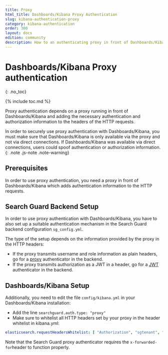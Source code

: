 ```yaml
---
title: Proxy
html_title: Dashboards/Kibana Proxy Authentication
slug: kibana-authentication-proxy
category: kibana-authentication
order: 300
layout: docs
edition: community
description: How to an authenticating proxy in front of Dashboards/Kibana to implement Single Sign On.
---
```

<!---
Copyright 2020 floragunn GmbH
-->

# Dashboards/Kibana Proxy authentication
{: .no_toc}

{% include toc.md %}

Proxy authentication depends on a proxy running in front of Dashboards/Kibana and adding the necessary authentication and authorization information to the headers of the HTTP requests. 

In order to securely use proxy authentication with Dashboards/Kibana, you must make sure that Dashboards/Kibana is only available via the proxy and not via direct connections. If Dashboards/Kibana was available via direct connections, users could spoof authentication or authorization information.
{: .note .js-note .note-warning}

## Prerequisites

In order to use proxy authentication, you need a proxy in front of Dashboards/Kibana which adds authentication information to the HTTP requests.

## Search Guard Backend Setup

In order to use proxy authentication with Dashboards/Kibana, you have to also set up a suitable authentication mechanism in the Search Guard backend configuration `sg_config.yml`.

The type of the setup depends on the information provided by the proxy in the HTTP headers:

- If the proxy transmits username and role information as plain headers, go for a [proxy](../_docs_auth_auth/auth_auth_proxy.md) authenticator in the backend.
- If the proxy transmits authorization as a JWT in a header, go for a  [JWT](../_docs_auth_auth/auth_auth_jwt.md) authenticator in the backend.

## Dashboards/Kibana Setup

Additionally, you need to edit the file `config/kibana.yml` in your Dashboards/Kibana installation:

* Add the line `searchguard.auth.type: "proxy"`
* Make sure to whitelist all HTTP headers set by your proxy in the header whitelist in kibana.yml:

```yaml
elasticsearch.requestHeadersWhitelist: [ "Authorization", "sgtenant", "x-forwarded-for", "x-proxy-user", "x-proxy-roles" ]
```

Note that the Search Guard proxy authenticator requires the `x-forwarded-for`header to function properly.
